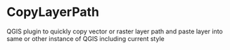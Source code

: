 # CopyLayerPath
QGIS plugin to quickly copy vector or raster layer path and paste layer into same or other instance of QGIS including current style
